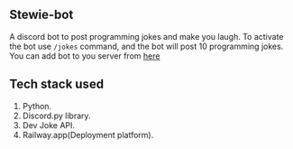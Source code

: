 ## Stewie-bot
A discord bot to post programming jokes and make you laugh. To activate the bot use ```/jokes``` command, and the bot will post 10 programming jokes. You can add bot to you server from [here](https://discord.com/api/oauth2/authorize?client_id=993732590135672872&permissions=534723950656&scope=bot%20applications.commands)

## Tech stack used
1. Python.
2. Discord.py library.
3. Dev Joke API.
4. Railway.app(Deployment platform).

